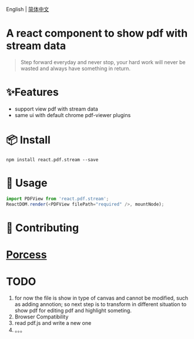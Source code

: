 
English | [简体中文](https://github.com/collinsyu/react-pdf-stream-viewer/blob/master/README-zh_CN.md)

# A react component to show pdf with stream data
> Step forward everyday and never stop, your hard work will never be wasted and always have something in return.

# ✨Features

* support view pdf with stream data
* same ui with default chrome pdf-viewer plugins

# 📦 Install
`npm install react.pdf.stream --save`


# 🔨 Usage
```javascript
import PDFView from 'react.pdf.stream';
ReactDOM.render(<PDFView filePath="required" />, mountNode);
```

# 🤝 Contributing


# [Porcess](https://github.com/collinsyu/react-pdf-stream-viewer/blob/master/update.md)






# TODO 
1. for now the file is show in type of canvas and cannot be modified, such as adding annotion; so next step is to transform in different situation to show pdf for editing pdf and highlight someting.
2. Browser Compatibility
3. read pdf.js and write a new one
3. 。。。